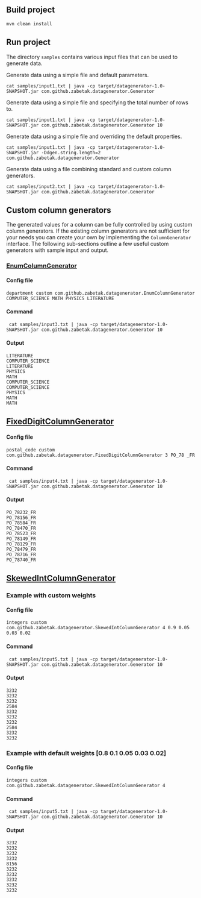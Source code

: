 ## Build project
```
mvn clean install
```
## Run project

The directory `samples` contains various input files that can be used to
generate data.

Generate data using a simple file and default parameters.
```
cat samples/input1.txt | java -cp target/datagenerator-1.0-SNAPSHOT.jar com.github.zabetak.datagenerator.Generator
```

Generate data using a simple file and specifying the total number of rows to.
```
cat samples/input1.txt | java -cp target/datagenerator-1.0-SNAPSHOT.jar com.github.zabetak.datagenerator.Generator 10
```

Generate data using a simple file and overriding the default properties.
```
cat samples/input1.txt | java -cp target/datagenerator-1.0-SNAPSHOT.jar -Ddgen.string.length=2 com.github.zabetak.datagenerator.Generator
```

Generate data using a file combining standard and custom column generators.
```
cat samples/input2.txt | java -cp target/datagenerator-1.0-SNAPSHOT.jar com.github.zabetak.datagenerator.Generator
```

## Custom column generators

The generated values for a column can be fully controlled by using custom column generators.
If the existing column generators are not sufficient for your needs you can create your own by implementing the `ColumnGenerator` interface.
The following sub-sections outline a few useful custom generators with sample input and output.

### [EnumColumnGenerator](src/main/java/com/github/zabetak/datagenerator/EnumColumnGenerator.java)

#### Config file
```
department custom com.github.zabetak.datagenerator.EnumColumnGenerator COMPUTER_SCIENCE MATH PHYSICS LITERATURE
```
#### Command
```
 cat samples/input3.txt | java -cp target/datagenerator-1.0-SNAPSHOT.jar com.github.zabetak.datagenerator.Generator 10
```
#### Output
```
LITERATURE
COMPUTER_SCIENCE
LITERATURE
PHYSICS
MATH
COMPUTER_SCIENCE
COMPUTER_SCIENCE
PHYSICS
MATH
MATH
```

## [FixedDigitColumnGenerator](src/main/java/com/github/zabetak/datagenerator/FixedDigitColumnGenerator)

#### Config file
```
postal_code custom com.github.zabetak.datagenerator.FixedDigitColumnGenerator 3 PO_78 _FR
```
#### Command
```
 cat samples/input4.txt | java -cp target/datagenerator-1.0-SNAPSHOT.jar com.github.zabetak.datagenerator.Generator 10
```
#### Output
```
PO_78232_FR
PO_78156_FR
PO_78584_FR
PO_78470_FR
PO_78523_FR
PO_78149_FR
PO_78129_FR
PO_78479_FR
PO_78716_FR
PO_78740_FR
```

## [SkewedIntColumnGenerator](src/main/java/com/github/zabetak/datagenerator/SkewedIntColumnGenerator)

### Example with custom weights

#### Config file
```
integers custom com.github.zabetak.datagenerator.SkewedIntColumnGenerator 4 0.9 0.05 0.03 0.02
```
#### Command
```
 cat samples/input5.txt | java -cp target/datagenerator-1.0-SNAPSHOT.jar com.github.zabetak.datagenerator.Generator 10
```
#### Output
```
3232
3232
3232
2584
3232
3232
3232
2584
3232
3232
```

### Example with default weights [0.8 0.1 0.05 0.03 0.02]

#### Config file
```
integers custom com.github.zabetak.datagenerator.SkewedIntColumnGenerator 4
```
#### Command
```
 cat samples/input5.txt | java -cp target/datagenerator-1.0-SNAPSHOT.jar com.github.zabetak.datagenerator.Generator 10
```
#### Output
```
3232
3232
3232
3232
8156
3232
3232
3232
3232
3232
```
